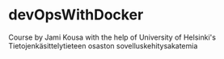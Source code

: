# devOpsWithDocker
Course by Jami Kousa with the help of University of Helsinki's Tietojenkäsittelytieteen osaston sovelluskehitysakatemia
